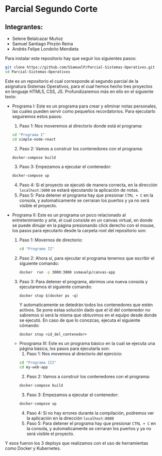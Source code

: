 # **Parcial Segundo Corte**
## **Integrantes:**
- Selene Belalcazar Muñoz
- Samuel Santiago Pinzón Reina
- Andrés Felipe Londoño Mendieta

Para instalar este repositorio hay que seguir los siguientes pasos:
```bash
git clone https://github.com/SSamuelP/Parcial-Sistemas-Operativos.git
cd Parcial-Sistemas-Operativos
```

Este es un repositorio el cual corresponde al segundo parcial de la asignatura Sistemas Operativos, para el cual hemos hecho tres proyectos en lenguaje HTML5, CSS, JS. Profundizaremos más en ello en el siguiente texto:
- Programa I: Este es un programa para crear y eliminar notas personales, las cuales pueden servir como pequeños recordatorios. Para ejecutarlo seguiremos estos pasos:
  1. Paso 1: Nos moveremos al directorio donde está el programa:
  ```bash
  cd "Programa I"
  cd simple-node-react
  ```
  2. Paso 2: Vamos a construir los contenedores con el programa:
    ```bash
    docker-compose build
    ```
  3. Paso 3: Empezamos a ejecutar el contenedor:
    ```bash
    docker-compose up
    ```
  4. Paso 4: Si el proyecto se ejecutó de manera correcta, en la dirección ```localhost:5000``` se estará ejecutando la aplicación de notas.
  5. Paso 5: Para detener el programa hay que presionar ```CTRL + C``` en la consola, y automaticamente se cerraran los puertos y ya no será visible el proyecto.

- Programa II: Este es un programa un poco relacionado al entretenimiento y arte, el cual consiste en un canvas virtual, en donde se puede dinujar en la página presionando click derecho con el mouse, los pasos para ejecutarlo desde la carpeta root del repositorio son:
  1. Paso 1: Movernos de directorio:
     ```bash
     cd "Programa II"
     ```
  2. Paso 2: Ahora sí, para ejecutar el programa tenemos que escribir el siguiente comando:
     ```bash
     docker  run -p 3000:3000 ssmauelp/canvas-app
     ```
  3. Paso 3: Para detener el programa, abrimos una nueva consola y ejecutaremos el siguiente comando:
     ```wsl
     docker stop $(docker ps -q)
     ```
     Y automaticamente se detedrán todos los contenedores que estén activos. Se pone estaa solución  dado que el id del contenedor no sabremos si será la misma que obtuvimos en el equipo desde donde se ejecutó. En caso de que lo conozcas, ejecuta el siguiente cómando:
     ```wsl
     docker stop <id_del_contenedor>
     ```
  - Proograma III: Este es un programa básico en la cual se ejecuta una página básica, los pasos para ejecutarla son:
    1. Paso 1: Nos movemos al directorio del ejercicio:
    ```bash
    cd "Programa III"
    cd my-web-app
    ```
    2. Paso 2: Vamos a construir los contenedores con el programa:
      ```bash
      docker-compose build
      ```
    3. Paso 3: Empezamos a ejecutar el contenedor:
      ```bash
      docker-compose up
      ```
    4. Paso 4: Si no hay errores durante la compilación, podremos ver la aplicación en la dirección ```localhost:8080```
    5. Paso 5: Para detener el programa hay que presionar ```CTRL + C``` en la consola, y automaticamente se cerraran los puertos y ya no será visible el proyecto.
   
Y esos fueron los 3 deploys que realizamos con el uso de herramientas como Docker y Kubernetes.
